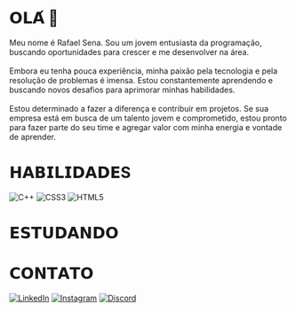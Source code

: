 # 𝗢𝗟𝗔́ 👋

Meu nome é Rafael Sena. Sou um jovem entusiasta da programação, buscando oportunidades para crescer e me desenvolver na área.<br><br>Embora eu tenha pouca experiência, minha paixão pela tecnologia e pela resolução de problemas é imensa. Estou constantemente aprendendo e buscando novos desafios para aprimorar minhas habilidades.<br><br>Estou determinado a fazer a diferença e contribuir em projetos. Se sua empresa está em busca de um talento jovem e comprometido, estou pronto para fazer parte do seu time e agregar valor com minha energia e vontade de aprender.


# 𝗛𝗔𝗕𝗜𝗟𝗜𝗗𝗔𝗗𝗘S
![C++](https://img.shields.io/badge/c++-%2300599C.svg?style=for-the-badge&logo=c%2B%2B&logoColor=white) 
![CSS3](https://img.shields.io/badge/css3-%231572B6.svg?style=for-the-badge&logo=css3&logoColor=white) ![HTML5](https://img.shields.io/badge/html5-%23E34F26.svg?style=for-the-badge&logo=html5&logoColor=white)

# 𝗘𝗦𝗧𝗨𝗗𝗔𝗡𝗗𝗢

# 𝗖𝗢𝗡𝗧𝗔𝗧𝗢
[![LinkedIn](https://img.shields.io/badge/LinkedIn-%230077B5.svg?logo=linkedin&logoColor=white)](https://linkedin.com/in/rafaznj) 
[![Instagram](https://img.shields.io/badge/Instagram-%23E4405F.svg?logo=Instagram&logoColor=white)](https://instagram.com/rafaznj) 
[![Discord](https://img.shields.io/badge/Discord-%237289DA.svg?logo=discord&logoColor=white)](https://discord.gg/rafaznj) 



<!-- Proudly created with GPRM ( https://gprm.itsvg.in ) -->
